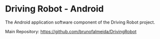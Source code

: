 # Driving Robot - Android

The Android application software component of the Driving Robot project.

Main Repository: https://github.com/brunofalmeida/DrivingRobot
